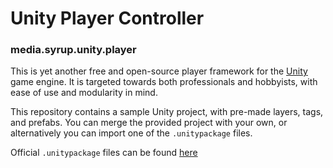 # Unity Player Controller 
### media.syrup.unity.player

This is yet another free and open-source player framework for the 
[Unity](https://unity.com) game engine. It is targeted towards both 
professionals and hobbyists, with ease of use and modularity in mind. 

This repository contains a sample Unity project, with pre-made layers,
tags, and prefabs. You can merge the provided project with your own, or
alternatively you can import one of the `.unitypackage` files. 

Official `.unitypackage` files can be found 
[here](https://github.com/SyrupMedia/media.syrup.unity.player/releases/)
